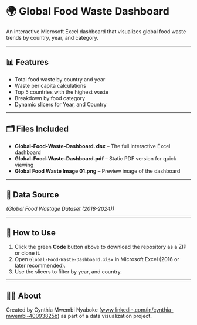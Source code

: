 # 🌍 Global Food Waste Dashboard

An interactive Microsoft Excel dashboard that visualizes global food waste trends by country, year, and category.

---

## 📊 Features
- Total food waste by country and year
- Waste per capita calculations
- Top 5 countries with the highest waste
- Breakdown by food category
- Dynamic slicers for Year, and Country

---

## 🗂 Files Included
- **Global-Food-Waste-Dashboard.xlsx** – The full interactive Excel dashboard  
- **Global-Food-Waste-Dashboard.pdf** – Static PDF version for quick viewing  
- **Global Food Waste Image 01.png** – Preview image of the dashboard  

---

## 📑 Data Source
*(Global Food Wastage Dataset (2018-2024))*

---

## 📝 How to Use
1. Click the green **Code** button above to download the repository as a ZIP or clone it.
2. Open `Global-Food-Waste-Dashboard.xlsx` in Microsoft Excel (2016 or later recommended).
3. Use the slicers to filter by year, and country.

---

## 🧑‍💻 About
Created by Cynthia Mwembi Nyaboke (www.linkedin.com/in/cynthia-mwembi-40093825b) as part of a data visualization project.
